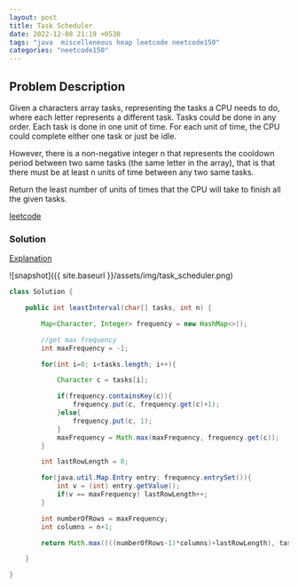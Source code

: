 ```yaml
---
layout: post
title: Task Scheduler
date: 2022-12-08 21:19 +0530
tags: "java  miscelleneous heap leetcode neetcode150" 
categories: "neetcode150"
---
```


## Problem Description

Given a characters array tasks, representing the tasks a CPU needs to do, where each letter represents a different task. Tasks could be done in any order. Each task is done in one unit of time. For each unit of time, the CPU could complete either one task or just be idle.

However, there is a non-negative integer n that represents the cooldown period between two same tasks (the same letter in the array), that is that there must be at least n units of time between any two same tasks.

Return the least number of units of times that the CPU will take to finish all the given tasks.

[leetcode](https://leetcode.com/problems/task-scheduler/description/)

### Solution

[Explanation](https://medium.com/@swgarciab/task-scheduler-leetcode-problem-a74acadf0e22)

![snapshot]({{ site.baseurl }}/assets/img/task_scheduler.png)

```java
class Solution {

    public int leastInterval(char[] tasks, int n) {

        Map<Character, Integer> frequency = new HashMap<>();

        //get max frequency
        int maxFrequency = -1;

        for(int i=0; i<tasks.length; i++){

            Character c = tasks[i];

            if(frequency.containsKey(c)){
                frequency.put(c, frequency.get(c)+1);
            }else{
                frequency.put(c, 1);
            }
            maxFrequency = Math.max(maxFrequency, frequency.get(c));
        }

        int lastRowLength = 0;

        for(java.util.Map.Entry entry: frequency.entrySet()){
            int v = (int) entry.getValue();
            if(v == maxFrequency) lastRowLength++;
        }

        int numberOfRows = maxFrequency;
        int columns = n+1;

        return Math.max((((numberOfRows-1)*columns)+lastRowLength), tasks.length);

    }

}
```
